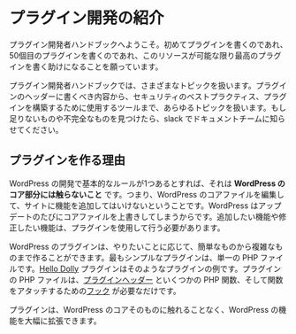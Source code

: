 <!--
# Introduction to Plugin Development
-->

# プラグイン開発の紹介

<!--
Welcome to the Plugin Developer Handbook. Whether you're writing your first plugin or your fiftieth, we hope this resource helps you write the best plugin possible.
-->

プラグイン開発者ハンドブックへようこそ。初めてプラグインを書くのであれ、50個目のプラグインを書くのであれ、このリソースが可能な限り最高のプラグインを書く助けになることを願っています。

<!--
The Plugin Developer Handbook covers a variety of topics — everything from what should be in the plugin header, to security best practices, to tools you can use to build your plugin. It's also a work in progress — if you find something missing or incomplete, please notify the documentation team in slack and we'll make it better together.
-->

プラグイン開発者ハンドブックでは、さまざまなトピックを扱います。プラグインのヘッダーに書くべき内容から、セキュリティのベストプラクティス、プラグインを構築するために使用するツールまで、あらゆるトピックを扱います。もし足りないものや不完全なものを見つけたら、slack でドキュメントチームに知らせてください。

<!--
## Why We Make Plugins
-->

## プラグインを作る理由

<!--
If there's one cardinal rule in WordPress development, it's this: **Don't touch WordPress core**. This means that you don't edit core WordPress files to add functionality to your site. This is because WordPress overwrites core files with each update. Any functionality you want to add or modify should be done using plugins.
-->

WordPress の開発で基本的なルールが1つあるとすれば、それは **WordPress のコア部分には触らないこと** です。つまり、WordPress のコアファイルを編集して、サイトに機能を追加してはいけないということです。WordPress はアップデートのたびにコアファイルを上書きしてしまうからです。追加したい機能や修正したい機能は、プラグインを使用して行う必要があります。

<!--
WordPress plugins can be as simple or as complicated as you need them to be, depending on what you want to do. The simplest plugin is a single PHP file. The [Hello Dolly](https://wordpress.org/plugins/hello-dolly/ "Hello Dolly Plugin") plugin is an example of such a plugin. The plugin PHP file just needs a [Plugin Header](https://developer.wordpress.org/plugins/plugin-basics/header-requirements/), a couple of PHP functions, and some [hooks](https://developer.wordpress.org/plugins/hooks/) to attach your functions to.
-->

WordPress のプラグインは、やりたいことに応じて、簡単なものから複雑なものまで作ることができます。最もシンプルなプラグインは、単一の PHP ファイルです。[Hello Dolly](https://wordpress.org/plugins/hello-dolly/ "Hello Dolly Plugin") プラグインはそのようなプラグインの例です。プラグインの PHP ファイルは、[プラグインヘッダー](https://developer.wordpress.org/plugins/plugin-basics/header-requirements/) といくつかの PHP 関数、そして関数をアタッチするための[フック](https://developer.wordpress.org/plugins/hooks/) が必要なだけです。

<!--
Plugins allow you to greatly extend the functionality of WordPress without touching WordPress core itself.
-->

プラグインは、WordPress のコアそのものに触れることなく、WordPress の機能を大幅に拡張できます。
